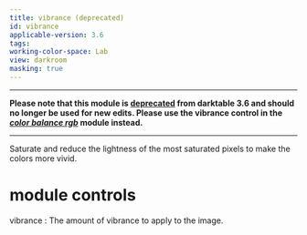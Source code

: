```yaml
---
title: vibrance (deprecated)
id: vibrance
applicable-version: 3.6
tags: 
working-color-space: Lab 
view: darkroom
masking: true
---
```


---

**Please note that this module is [deprecated](../../darkroom/processing-modules/deprecated.md) from darktable 3.6 and should no longer be used for new edits. Please use the vibrance control in the [_color balance rgb_](./color-balance-rgb.md) module instead.**

---

Saturate and reduce the lightness of the most saturated pixels to make the colors more vivid.

# module controls

vibrance
: The amount of vibrance to apply to the image.
